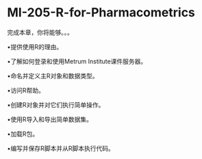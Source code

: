 # MI-205-R-for-Pharmacometrics
完成本章，你将能够。。。

•提供使用R的理由。

•了解如何登录和使用Metrum Institute课件服务器。

•命名并定义主R对象和数据类型。

•访问R帮助。

•创建R对象并对它们执行简单操作。

•使用R导入和导出简单数据集。

•加载R包。

•编写并保存R脚本并从R脚本执行代码。
